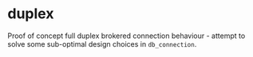 duplex
=====

Proof of concept full duplex brokered connection behaviour - attempt to
solve some sub-optimal design choices in `db_connection`.
